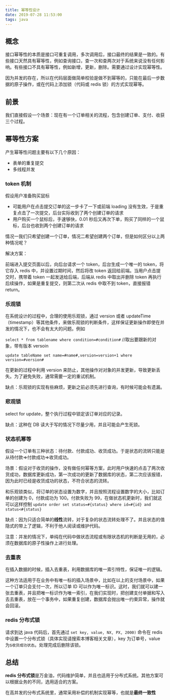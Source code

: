```yaml
---
title: 幂等性设计
date: 2019-07-28 11:53:00
tags: java
---
```


## 概念

接口幂等性的本质是接口可重复调用，多次调用后，接口最终的结果是一致的。有些接口天然具有幂等性，例如查询接口，查一次和查两次对于系统来说没有任何影响。有些接口不具有幂等性，例如新增，更新，删除。需要通过设计实现幂等性。

因为并发的存在，所以在代码层面做简单校验是做不到幂等的，只能在最后一步数据的原子操作，或在代码上添加锁（代码或 redis 锁）的方式实现幂等。

## 前景

我们直接假设一个场景：现在有一个订单相关的流程，包含创建订单、支付、收获三个过程。

## 幂等性方案

产生幂等性问题主要有以下几个原因：

- 表单的重复提交
- 多线程并发

### token 机制

假设用户准备购买鼠标

- 可能用户在点击提交订单的这一步卡了一下或前端 loading 没有生效，于是重复点击了一次提交，后台实际收到了两个创建订单的请求
- 用户购买一个鼠标后，手速够快，0.01 秒后又再次下单，购买了同样的一个鼠标，后台也收到两个创建订单的请求

情况一我们只希望创建一个订单，情况二希望创建两个订单，但是如何区分以上两种情况呢？

解决方案：

前端进入提交页面以后，向后台请求一个 token，后台生成一个唯一的 token，将它存入 redis 中，并设置过期时间，然后将改 token 返回给前端。当用户点击提交时，携带着 token 一起发送给后端，后端从 redis 中取出并删除 token 再执行后续操作，如果是重复提交，则第二次从 redis 中取不到 token，直接报错 return。

### 乐观锁

在系统设计的过程中，合理的使用乐观锁，通过 version 或者 updateTime（timestamp）等其他条件，来做乐观锁的判断条件，这样保证更新操作即使在并发的情况下，也不会有太大的问题。例如

`select * from tablename where condition=#condition#` //取出要跟新的对象，带有版本 versoin

`update tableName set name=#name#,version=version+1 where version=#version#`

在更新的过程中利用 version 来防止，其他操作对对象的并发更新，导致更新丢失。为了避免失败，通常需要一定的重试机制。

缺点：乐观锁的实现有些麻烦，更新之前必须先进行查询，有时候可能会有遗漏。

### 悲观锁

select for update，整个执行过程中锁定该订单对应的记录。

缺点：这种在 DB 读大于写的情况下尽量少用，并且可能会产生死锁。

### 状态机幂等

假设一个订单有三种状态：待付款、付款成功、收货成功。于是状态的流转只能是从待付款=>付款成功=>收货成功。

场景：假设对于收货的操作，没有做任何幂等方案，此时用户快速的点击了两次收货成功，数据库更新成功，第一次成功的更新了数据库的状态，第二次应该报错，因为此时已经是收货成功的状态，不符合状态的流转。

和乐观锁类似，将订单的状态设置为数字，并且按照流程设置数字的大小，比如订单的创建为 0，付款成功为 100。付款失败为 99，在做状态机更新时，我们就这可以这样控制 `update order set status=#{status} where id=#{id} and status<#{status}`

缺点：因为只适合简单的**线性**流转，对于复杂的状态流转处理不了。并且状态的值隐式的带上了逻辑，不利于他人阅读或维护代码。

注意：并发的情况下，单纯在代码中做状态流程或有限状态机的判断是无用的，必须在数据库的原子性操作上进行处理。

### 去重表

在插入数据的时候，插入去重表，利用数据库的唯一索引特性，保证唯一的逻辑。

这种方法适用于在业务中有唯一标的插入场景中，比如在以上的支付场景中，如果一个订单只会支付一次，所以订单 ID 可以作为唯一标识。这时，我们就可以建一张去重表，并且把唯一标识作为唯一索引，在我们实现时，把创建支付单据和写入去去重表，放在一个事务中，如果重复创建，数据库会抛出唯一约束异常，操作就会回滚。

### redis 分布式锁

请求到达 java 代码后，首先通过 `set key, value, NX, PX, 2000)` 命令在 redis 中设置一个分布式锁（具体实现请搜索本博客相关文章），key 为订单号，value 为`$收货成功状态`。处理完成后删除该锁。

## 总结

**redis 分布式锁**是万金油，代码维护简单，并且也适用于分布式系统。其他方案可以根据业务的不同，选用适合的方案。

在高并发的分布式系统里，通常采用补偿的机制实现幂等，也就是**最终一致性**
